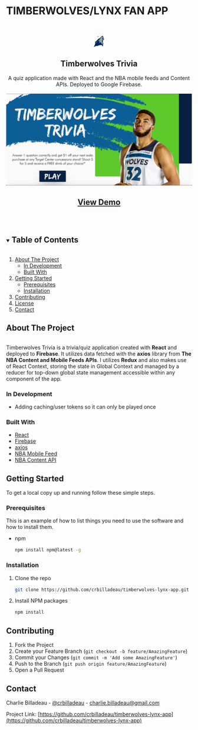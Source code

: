 # TIMBERWOLVES/LYNX FAN APP

<!-- PROJECT LOGO -->
<br />
<p align="center">
  <a href="https://github.com/crbilladeau/timberwolves-lynx-app">
    <img src="public/favicon-32x32.png" alt="Logo" width="32" height="32">
  </a>

  <h2 align="center">Timberwolves Trivia</h3>

  <p align="center">
    A quiz application made with React and the NBA mobile feeds and Content APIs. Deployed to Google Firebase.
    <br />
    <br />
     <img src="https://github.com/crbilladeau/timberwolves-lynx-app/blob/main/src/images/screenshot.png?raw=true" alt="Timberwolves Trivia Screenshot" width="1000">
    <br />
  </p>
  <h2 align="center"><a href="https://timberwolves-trivia.web.app/">View Demo</a></h2>
  <br />
</p>



<!-- TABLE OF CONTENTS -->
<details open="open">
  <summary><h2 style="display: inline-block">Table of Contents</h2></summary>
  <ol>
    <li>
      <a href="#about-the-project">About The Project</a>
      <ul>
        <li><a href="#in-development">In Development</a></li>
      </ul>
      <ul>
        <li><a href="#built-with">Built With</a></li>
      </ul>
    </li>
    <li>
      <a href="#getting-started">Getting Started</a>
      <ul>
        <li><a href="#prerequisites">Prerequisites</a></li>
        <li><a href="#installation">Installation</a></li>
      </ul>
    </li>
    <li><a href="#contributing">Contributing</a></li>
    <li><a href="#license">License</a></li>
    <li><a href="#contact">Contact</a></li>
  </ol>
</details>



<!-- ABOUT THE PROJECT -->
## About The Project

<div align="center">
   <div style="display: flex; align-items: flex-start;">
  </div>
</div>

Timberwolves Trivia is a trivia/quiz application created with **React** and deployed to **Firebase**. It utilizes data fetched with the **axios** library from **The NBA Content and Mobile Feeds APIs**. I utilizes **Redux** and also makes use of React Context, storing the state in Global Context and managed by a reducer for top-down global state management accessible within any component of the app.

### In Development

* Adding caching/user tokens so it can only be played once

### Built With

* [React](https://reactjs.org/)
* [Firebase](https://firebase.google.com/)
* [axios](https://github.com/axios/axios)
* [NBA Mobile Feed](https://www.nba.com/resources/static/team/v2/timberwolves/NBA%20Mobile%20Stats%20Feed%20-%20v2016.pdf)
* [NBA Content API](https://www.nba.com/resources/static/team/v2/timberwolves/NBA-589949-260221-1545.pdf)



<!-- GETTING STARTED -->
## Getting Started

To get a local copy up and running follow these simple steps.

### Prerequisites

This is an example of how to list things you need to use the software and how to install them.
* npm
  ```sh
  npm install npm@latest -g
  ```

### Installation

1. Clone the repo
   ```sh
   git clone https://github.com/crbilladeau/timberwolves-lynx-app.git
   ```
2. Install NPM packages
   ```sh
   npm install
   ```


<!-- CONTRIBUTING -->
## Contributing

1. Fork the Project
2. Create your Feature Branch (`git checkout -b feature/AmazingFeature`)
3. Commit your Changes (`git commit -m 'Add some AmazingFeature'`)
4. Push to the Branch (`git push origin feature/AmazingFeature`)
5. Open a Pull Request


<!-- CONTACT -->
## Contact

Charlie Billadeau - [@crbilladeau](https://twitter.com/crbilladeau) - charlie.billadeau@gmail.com

Project Link: [https://github.com/crbilladeau/timberwolves-lynx-app](https://github.com/crbilladeau/timberwolves-lynx-app)

